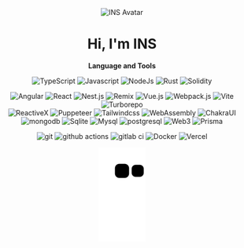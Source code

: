 <div align="center">

<img alt="INS Avatar" src="https://avatars.githubusercontent.com/u/33676809?s=400&v=4" width=100 />

# Hi, I'm INS

**Language and Tools**

<p>
  <img alt="TypeScript" src="https://img.shields.io/badge/-TypeScript-007ACC?style=flat-square&logo=typescript&logoColor=white" />
  <img alt="Javascript" src="https://img.shields.io/badge/-Javascript-efd81d?style=flat-square&logo=javascript&logoColor=black" />
  <img alt="NodeJs" src="https://img.shields.io/badge/-Node.js-43853d?style=flat-square&logo=Node.js&logoColor=white" />
  <img alt="Rust" src="https://img.shields.io/badge/-Rust-000000?style=flat-square&logo=Rust&logoColor=white" />
  <img alt="Solidity" src="https://img.shields.io/badge/-Solidity-383838?style=flat-square&logo=Solidity&logoColor=white" />
</p>

<p>
  <img alt="Angular" src="https://img.shields.io/badge/-Angular-d7022f?style=flat-square&logo=angular&logoColor=white" />
  <img alt="React" src="https://img.shields.io/badge/-React-45b8d8?style=flat-square&logo=react&logoColor=white" />
  <img alt="Nest.js" src="https://img.shields.io/badge/-Nest.js-ea2845?style=flat-square&logo=nestjs&logoColor=white" />
  <img alt="Remix" src="https://img.shields.io/badge/-Remix-121212?style=flat-square&logo=remix&logoColor=white" />
  <img alt="Vue.js" src="https://img.shields.io/badge/-Vue.js-4fc08d?style=flat&logo=vuedotjs&logoColor=white" />
  <img alt="Webpack.js" src="https://img.shields.io/badge/-Webpack-2b3a42?style=flat&logo=webpack&logoColor=white" />
  <img alt="Vite" src="https://img.shields.io/badge/-Vite-646cff?style=flat&logo=vite&logoColor=white" />
  <img alt="Turborepo" src="https://img.shields.io/badge/-Turborepo-111111?style=flat&logo=turborepo&logoColor=white" />
  <br />
  <img alt="ReactiveX" src="https://img.shields.io/badge/-RxJs-B7178C?style=flat-square&logo=reactivex&logoColor=white" />
  <img alt="Puppeteer" src="https://img.shields.io/badge/-Puppeteer-25675d?style=flat-square&logo=puppeteer&logoColor=white" />
  <img alt="Tailwindcss" src="https://img.shields.io/badge/-Tailwindcss-3b82f6?style=flat-square&logo=Tailwindcss&logoColor=white" />
  <img alt="WebAssembly" src="https://img.shields.io/badge/-WebAssembly-624de8?style=flat-square&logo=WebAssembly&logoColor=white" />
  <img alt="ChakraUI" src="https://img.shields.io/badge/-ChakraUI-61c8c8?style=flat-square&logo=ChakraUI&logoColor=white">
  <img alt="mongodb" src="https://img.shields.io/badge/-MongoDB-47a248?style=flat-square&logo=mongodb&logoColor=white" />
  <img alt="Sqlite" src="https://img.shields.io/badge/-Sqlite-6db6e4?style=flat-square&logo=sqlite&logoColor=white" />
  <img alt="Mysql" src="https://img.shields.io/badge/-MySQL-f29111?style=flat-square&logo=mysql&logoColor=white" />
  <img alt="postgresql" src="https://img.shields.io/badge/-PostgreSQL-336791?style=flat-square&logo=postgresql&logoColor=white" />
  <img alt="Web3" src="https://img.shields.io/badge/-Web3.js-818286?style=flat-square&logo=web3.js&logoColor=ef682f" />
  <img alt="Prisma" src="https://img.shields.io/badge/-Prisma-rgb(76, 81, 191)?style=flat-square&logo=prisma&logoColor=white" />
</p>

<p>
  <img alt="git" src="https://img.shields.io/badge/-Git-F05032?style=flat-square&logo=git&logoColor=white" />
  <img alt="github actions" src="https://img.shields.io/badge/-Github_Actions-2088FF?style=flat-square&logo=github-actions&logoColor=white" />
  <img alt="gitlab ci" src="https://img.shields.io/badge/-Gitlab_CI-2088FF?style=flat-square&logo=gitlab-ci&logoColor=white" />
  <img alt="Docker" src="https://img.shields.io/badge/-Docker-46a2f1?style=flat-square&logo=docker&logoColor=white" />
  <img alt="Vercel" src="https://img.shields.io/badge/-Vercel-fff?style=flat&logo=vercel&logoColor=black" />
</p>

<img src="https://raw.githubusercontent.com/Vibes-INS/Vibes-INS/output/github-snake.svg" />
<!--
**Vibes-INS/Vibes-INS** is a ✨ _special_ ✨ repository because its `README.md` (this file) appears on your GitHub profile.

Here are some ideas to get you started:

- 🔭 I’m currently working on ...
- 🌱 I’m currently learning ...
- 👯 I’m looking to collaborate on ...
- 🤔 I’m looking for help with ...
- 💬 Ask me about ...
- 📫 How to reach me: ...
- 😄 Pronouns: ...
- ⚡ Fun fact: ...
-->

</div>
